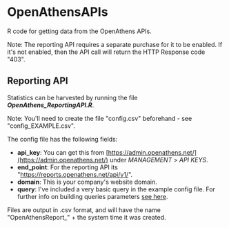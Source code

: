 # OpenAthensAPIs
R code for getting data from the OpenAthens APIs.

Note: The reporting API requires a separate purchase for it to be enabled.
If it's not enabled, then the API call will return the HTTP Response code "403".

## Reporting API
Statistics can be harvested by running the file ***OpenAthens_ReportingAPI.R***.

Note: You'll need to create the file "config.csv" beforehand - see "config_EXAMPLE.csv".

The config file has the following fields:

- **api_key**:    You can get this from [https://admin.openathens.net/](https://admin.openathens.net/) under *MANAGEMENT* > *API KEYS*.
- **end_point**:  For the reporting API its "https://reports.openathens.net/api/v1/".
- **domain**:     This is your company's website domain.
- **query**:      I've included a very basic query in the example config file. For further info on building queries parameters [see here](https://docs.openathens.net/libraries/fetching-statistics-reports-via-the-api).

Files are output in .csv format, and will have the name "OpenAthensReport_" + the system time it was created.